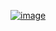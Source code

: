 ﻿[![image](https://github.com/wow2658/CodingTest/assets/34699039/50206729-fbfd-4921-ad08-2ce0eac7d9d3)](https://www.acmicpc.net/problem/1780)
